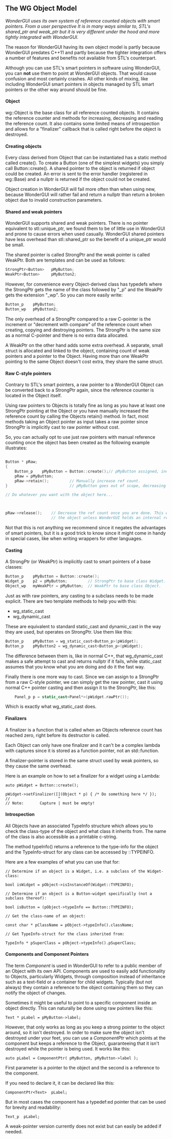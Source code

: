 ## The WG Object Model

*WonderGUI uses its own system of reference counted objects with smart pointers. From a user perspective It is in many ways similar to, STL's shared_ptr and weak_ptr but it is very different under the hood and more tightly integrated with WonderGUI.*



The reason for WonderGUI having its own object model is partly because WonderGUI predates C++11 and partly because the tighter integration offers a number of features and benefits not available from STL's counterpart.

Although you can use STL's smart pointers in software using WonderGUI, you can **not** use them to point at WonderGUI objects. That would cause confusion and most certainly crashes. All other kinds of mixing, like including WonderGUI smart pointers in objects managed by STL smart pointers or the other way around should be fine.



#### Object

wg::Object is the base class for all reference counted objects. It contains the reference counter and methods for increasing, decreasing and reading the reference count. It also contains some limited means of introspection and allows for a "finalizer" callback that is called right before the object is destroyed.



#### Creating objects

Every class derived from Object that can be instantiated has a static method called create(). To create a Button (one of the simplest widgets) you simply call Button::create(). A shared pointer to the object is returned if object could be created. An error is sent to the error handler (registered in wg::Base) and a nullptr is returned if the object could not be created.

Object creation in WonderGUI will fail more often than when using new, because WonderGUI will rather fail and return a nullptr than return a broken object due to invalid construction parameters.



#### Shared and weak pointers

WonderGUI supports shared and weak pointers. There is no pointer equivalent to stl::unique_ptr, we found them to be of little use in WonderGUI and prone to cause errors when used casually. WonderGUI shared pointers have less overhead than stl::shared_ptr so the benefit of a unique_ptr would be small.

The shared pointer is called StrongPtr and the weak pointer is called WeakPtr. Both are templates and can be used as follows:

```c++
StrongPtr<Button>	pMyButton;
WeakPtr<Button>		pMyButton2;
```

However, for convenience every Object-derived class has typedefs where the StrongPtr gets the name of the class followed by "\_p" and the WeakPtr gets the extension "\_wp". So you can more easily write:

```c++
Button_p	pMyButton;
Button_wp	pMyButton2;
```

The only overhead of a StrongPtr compared to a raw C-pointer is the increment or "decrement with compare" of the reference count when creating, copying and destroying pointers. The StrongPtr is the same size as a normal C-pointer and there is no extra data allocated.

A WeakPtr on the other hand adds some extra overhead. A separate, small struct is allocated and linked to the object, containing  count of weak pointers and a pointer to the Object. Having more than one WeakPtr pointing to the same Object doesn't cost extra, they share the same struct.



#### Raw C-style pointers

Contrary to STL's smart pointers, a raw pointer to a WonderGUI Object can be converted back to a StrongPtr again, since the reference counter is located in the Object itself.

Using raw pointers to Objects is totally fine as long as you have at least one StrongPtr pointing at the Object or you have manually increased the reference count by calling the Objects retain() method. In fact, most methods taking an Object pointer as input takes a raw pointer since StrongPtr is implicitly cast to raw pointer without cost.

So, you can actually opt to use just raw pointers with manual reference counting once the object has been created as the following example illustrates:

```c++

Button * pRaw;
{
	Button_p	pMyButton = Button::create();// pMyButton assigned, increasing ref count.
	pRaw = pMyButton;
    pRaw->retain();			// Manually increase ref count.
}							// pMyButton goes out of scope, decreasing ref count.

// Do whatever you want with the object here...



pRaw->release();	// Decrease the ref count once you are done. This will destroy 
					// the object unless WonderGUI holds an internal reference.

```

Not that this is not anything we recommend since it negates the advantages of smart pointers, but it is a good trick to know since it might come in handy in special cases, like when writing wrappers for other languages.



#### Casting

A StrongPtr (or WeakPtr) is implicitly cast to smart pointers of a base classes:

```c++
Button_p	pMyButton = Button::create();
Widget_p	p2 = pMyButton;			// StrongPtr to base class Widget.
Object_wp	myWeakPtr = pMyButton;	// WeakPtr to base class Object.
```

Just as with raw pointers, any casting to a subclass needs to be made explicit. There are two template methods to help you with this:

* wg_static_cast
* wg_dynamic_cast

These are equivalent to standard static_cast and dynamic_cast in the way they are used, but operates on StrongPtr. Use them like this:

```c++
Button_p	pMyButton = wg_static_cast<Button_p>(pWidget);
Button_p	pMyButton2 = wg_dynamic_cast<Button_p>(pWidget);
```

The difference between them is, like in normal C++, that wg_dynamic_cast makes a safe attempt to cast and returns nullptr if it fails, while static_cast assumes that you know what you are doing and do it the fast way.

Finally there is one more way to cast. Since we can assign to a StrongPtr from a raw C-style pointer, we can simply get the raw pointer, cast it using normal C++ pointer casting and then assign it to the StrongPtr, like this:

```c++
	Panel_p p = static_cast<Panel*>(pWidget.rawPtr());
```

Which is exactly what wg_static_cast does.



#### Finalizers

A finalizer is a function that is called when an Objects reference count has reached zero, right before its destructor is called.

Each Object can only have one finalizer and it can't be a complex lambda with captures since it is stored as a function pointer, not an std::function.

A finalizer-pointer is stored in the same struct used by weak pointers, so they cause the same overhead.

Here is an example on how to set a finalizer for a widget using a Lambda:

```
auto pWidget = Button::create();

pWidget->setFinalizer([](Object * p) { /* Do something here */ });
//                     ^
// Note:       Capture | must be empty!

```



#### Introspection

All Objects have an associated TypeInfo structure which allows you to check the class-type of the object and what class it inherits from. The name of the class is also accessible as a printable c-string.

The method typeInfo() returns a reference to the type-info for the object and the TypeInfo-struct for any class can be accessed by <classname>::TYPEINFO. 

Here are a few examples of what you can use that for:

```
// Determine if an object is a Widget, i.e. a subclass of the Widget-class:

bool isWidget = pObject->isInstanceOf(Widget::TYPEINFO);

// Determine if an object is a Button-widget specifically (not a subclass thereof):

bool isButton = (pObject->typeInfo == Button::TYPEINFO);

// Get the class-name of an object:

const char * pClassName = pObject->typeInfo().className;

// Get TypeInfo-struct for the class inherited from:

TypeInfo * pSuperClass = pObject->typeInfo().pSuperClass;

```



#### Components and Component Pointers

The term *Component* is used in WonderGUI to refer to a public member of an Object with its own API. Components are used to easily add functionality to Objects, particularly Widgets, through composition instead of inheritance such as a text-field or a container for child widgets. Typically (but not always) they contain a reference to the object containing them so they can notify the object of changes.

Sometimes it might be useful to point to a specific component inside an object directly. This can naturally be done using raw pointers like this:

```
Text * pLabel = pMyButton->label;
```

However, that only works as long as you keep a strong pointer to the object around, so it isn't destroyed. In order to make sure the object isn't destroyed under your feet, you can use a *ComponentPtr* which points at the component but keeps a reference to the Object, guaranteeing that it isn't destroyed while the pointer is being used. It works like this:

```
auto pLabel = ComponentPtr( pMyButton, pMyButton->label );
```

First parameter is a pointer to the object and the second is a reference to the component.

If you need to declare it, it can be declared like this:

```
ComponentPtr<Text>	pLabel;
```

But in most cases the component has a typedef:ed pointer that can be used for brevity and readability:

```
Text_p	pLabel;
```

A weak-pointer version currently does not exist but can easily be added if needed.

